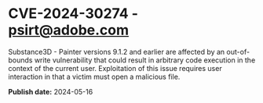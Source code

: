 # CVE-2024-30274 - psirt@adobe.com

Substance3D - Painter versions 9.1.2 and earlier are affected by an out-of-bounds write vulnerability that could result in arbitrary code execution in the context of the current user. Exploitation of this issue requires user interaction in that a victim must open a malicious file.

**Publish date:** 2024-05-16
